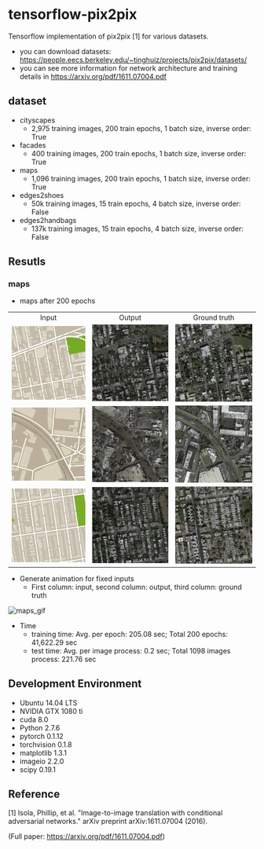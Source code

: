 # tensorflow-pix2pix
Tensorflow implementation of pix2pix [1] for various datasets.

* you can download datasets: https://people.eecs.berkeley.edu/~tinghuiz/projects/pix2pix/datasets/
* you can see more information for network architecture and training details in https://arxiv.org/pdf/1611.07004.pdf

## dataset
* cityscapes
  * 2,975 training images, 200 train epochs, 1 batch size, inverse order: True
* facades
  * 400 training images, 200 train epochs, 1 batch size, inverse order: True
* maps
  * 1,096 training images, 200 train epochs, 1 batch size, inverse order: True
* edges2shoes
  * 50k training images, 15 train epochs, 4 batch size, inverse order: False
* edges2handbags
  * 137k training images, 15 train epochs, 4 batch size, inverse order: False

## Resutls
### maps
* maps after 200 epochs
<table align='center'>
<tr align='center'>
<td> Input </td>
<td> Output </td>
<td> Ground truth </td>
</tr>
<tr>
<td><img src = 'maps_results/test_results/1_input.png'>
<td><img src = 'maps_results/test_results/1_output.png'>
<td><img src = 'maps_results/test_results/1_target.png'>
</tr>
<tr>
<td><img src = 'maps_results/test_results/2_input.png'>
<td><img src = 'maps_results/test_results/2_output.png'>
<td><img src = 'maps_results/test_results/2_target.png'>
</tr>
<tr>
<td><img src = 'maps_results/test_results/3_input.png'>
<td><img src = 'maps_results/test_results/3_output.png'>
<td><img src = 'maps_results/test_results/3_target.png'>
</tr>
</table>

* Generate animation for fixed inputs
  * First column: input, second column: output, third column: ground truth

![maps_gif](maps_results/maps_generate_animation.gif)

* Time
  * training time: Avg. per epoch: 205.08 sec; Total 200 epochs: 41,622.29 sec
  * test time: Avg. per image process: 0.2 sec; Total 1098 images process: 221.76 sec
  
## Development Environment

* Ubuntu 14.04 LTS
* NVIDIA GTX 1080 ti
* cuda 8.0
* Python 2.7.6
* pytorch 0.1.12
* torchvision 0.1.8
* matplotlib 1.3.1
* imageio 2.2.0
* scipy 0.19.1

## Reference

[1] Isola, Phillip, et al. "Image-to-image translation with conditional adversarial networks." arXiv preprint arXiv:1611.07004 (2016).

(Full paper: https://arxiv.org/pdf/1611.07004.pdf)
